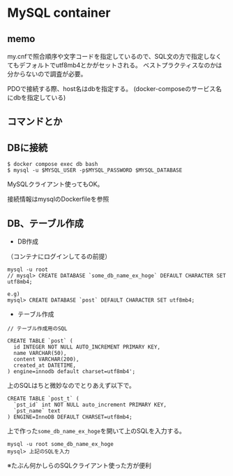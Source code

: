# MySQL container

## memo

my.cnfで照合順序や文字コードを指定しているので、SQL文の方で指定しなくてもデフォルトでutf8mb4とかがセットされる。
ベストプラクティスなのかは分からないので調査が必要。

PDOで接続する際、host名はdbを指定する。
(docker-composeのサービス名にdbを指定している)

## コマンドとか

## DBに接続

```
$ docker compose exec db bash
$ mysql -u $MYSQL_USER -p$MYSQL_PASSWORD $MYSQL_DATABASE
```

MySQLクライアント使ってもOK。
<!-- https://tableplus.com/download -->
接続情報はmysqlのDockerfileを参照


## DB、テーブル作成

 - DB作成

（コンテナにログインしてるの前提）
```
mysql -u root
// mysql> CREATE DATABASE `some_db_name_ex_hoge` DEFAULT CHARACTER SET utf8mb4;

e.g)
mysql> CREATE DATABASE `post` DEFAULT CHARACTER SET utf8mb4;
```

 - テーブル作成

```
// テーブル作成用のSQL

CREATE TABLE `post` (
  id INTEGER NOT NULL AUTO_INCREMENT PRIMARY KEY,
  name VARCHAR(50),
  content VARCHAR(200),
  created_at DATETIME,
) engine=innodb default charset=utf8mb4';
```

上のSQLはちと微妙なのでとりあえず以下で。

```
CREATE TABLE `post_t` (
  `pst_id` int NOT NULL auto_increment PRIMARY KEY,
  `pst_name` text
) ENGINE=InnoDB DEFAULT CHARSET=utf8mb4;

```
上で作った`some_db_name_ex_hoge`を開いて上のSQLを入力する。

```
mysql -u root some_db_name_ex_hoge
mysql> 上記のSQLを入力
```

※たぶん何かしらのSQLクライアント使った方が便利
